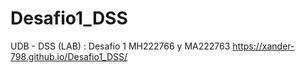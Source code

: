 # Desafio1_DSS
UDB - DSS (LAB) : Desafío 1 MH222766 y MA222763
https://xander-798.github.io/Desafio1_DSS/

